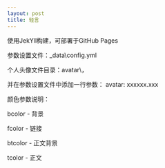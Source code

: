 ```yaml
---
layout: post
title: 轻言
---
```


使用JekYll构建，可部署于GitHub Pages

参数设置文件：_data\config.yml

个人头像文件目录：avatar\，

并在参数设置文件中添加一行参数： avatar: xxxxxx.xxx

颜色参数说明：

bcolor - 背景

fcolor - 链接

btcolor - 正文背景

tcolor - 正文

